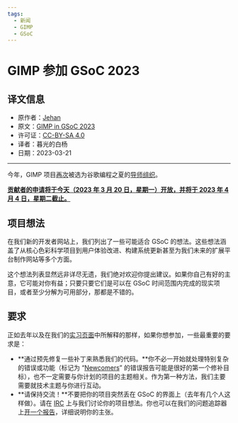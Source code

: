 ```yaml
---
tags:
  - 新闻
  - GIMP
  - GSoC
---
```


# GIMP 参加 GSoC 2023

## 译文信息

- 原作者：[Jehan](https://www.gimp.org/author/jehan.html)
- 原文：[GIMP in GSoC 2023](https://www.gimp.org/news/2023/03/20/gimp-in-gsoc-2023/)
- 许可证：[CC-BY-SA 4.0](https://creativecommons.org/licenses/by-sa/4.0/)
- 译者：暮光的白杨
- 日期：2023-03-21

---

今年，GIMP 项目[再次](https://www.gimp.org/news/2022/03/08/gimp-in-gsoc-2022/)被选为谷歌编程之夏的[导师组织](https://summerofcode.withgoogle.com/programs/2023/organizations/gnu-image-manipulation-program)。

[**贡献者的申请将于今天（2023 年 3 月 20 日，星期一）开放，并将于 2023 年 4 月 4 日，星期二截止。**](https://summerofcode.withgoogle.com/)

## 项目想法

在我们新的开发者网站上，我们列出了一些可能适合 GSoC 的想法。这些想法涵盖了从核心色彩科学项目到用户体验改进、构建系统更新甚至为我们未来的扩展平台制作网站等多个方面。

这个想法列表显然远非详尽无遗，我们绝对欢迎你提出建议。如果你自己有好的主意，它可能对你有益；只要只要它们是可以在 GSoC 时间范围内完成的现实项目，或者至少分解为可用部分，那都是不错的。

## 要求

正如去年以及在我们的[实习页面](https://developer.gimp.org/core/internship/)中所解释的那样，如果你想参加，一些最重要的要求是：

- **通过预先修复一些补丁来熟悉我们的代码。**你不必一开始就处理特别复杂的错误或功能（标记为 “[Newcomers](https://gitlab.gnome.org/GNOME/gimp/-/issues/?sort=updated_desc&state=opened&label_name%5B%5D=4.%20Newcomers&first_page_size=20)” 的错误报告可能是很好的第一个修补目标），也不一定需要与你计划的项目的主题相关。作为第一种方法，我们主要需要就技术主题与你进行互动。
- **请保持交流！**不要把你的项目突然丢在 GSoC 的界面上（去年有几个人这样做）。请在 [IRC](https://www.gimp.org/discuss.html#irc-matrix) 上与我们讨论你的项目想法。你也可以在我们的问题追踪器上[开一个报告](https://gitlab.gnome.org/GNOME/gimp/-/issues)，详细说明你的主张。